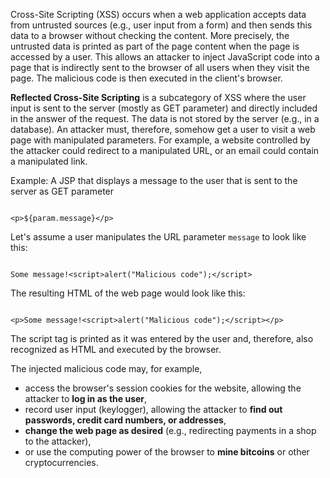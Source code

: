Cross-Site Scripting (XSS) occurs when a web application accepts data from untrusted sources (e.g., user input from a form) and then sends this data to a browser without checking the content. More precisely, the untrusted data is printed as part of the page content when the page is accessed by a user.
This allows an attacker to inject JavaScript code into a page that is indirectly sent to the browser of all users when they visit the page. The malicious code is then executed in the client's browser.

**Reflected Cross-Site Scripting** is a subcategory of XSS where the user input is sent to the server (mostly as GET parameter) and directly included in the answer of the request. The data is not stored by the server (e.g., in a database).
An attacker must, therefore, somehow get a user to visit a web page with manipulated parameters. For example, a website controlled by the attacker could redirect to a manipulated URL, or an email could contain a manipulated link.

Example: A JSP that displays a message to the user that is sent to the server as GET parameter

<pre class="language-html line-numbers"><code>
&lt;p>${param.message}&lt;/p>
</code></pre>

Let's assume a user manipulates the URL parameter `message` to look like this:

<pre class="language-html line-numbers"><code>
Some message!&lt;script>alert("Malicious code");&lt;/script>
</code></pre>

The resulting HTML of the web page would look like this:

<pre class="language-html line-numbers"><code>
&lt;p>Some message!&lt;script>alert("Malicious code");&lt;/script>&lt;/p>
</code></pre>

The script tag is printed as it was entered by the user and, therefore, also recognized as HTML and executed by the browser.

The injected malicious code may, for example,

- access the browser's session cookies for the website, allowing the attacker to **log in as the user**,
- record user input (keylogger), allowing the attacker to **find out passwords, credit card numbers, or addresses**,
- **change the web page as desired** (e.g., redirecting payments in a shop to the attacker),
- or use the computing power of the browser to **mine bitcoins** or other cryptocurrencies.
